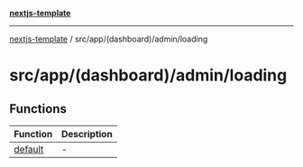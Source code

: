 [**nextjs-template**](README.md)

---

[nextjs-template](README.md) / src/app/(dashboard)/admin/loading

# src/app/(dashboard)/admin/loading

## Functions

| Function                                                           | Description |
| ------------------------------------------------------------------ | ----------- |
| [default](<src.app.(dashboard).admin.loading.Function.default.md>) | -           |
